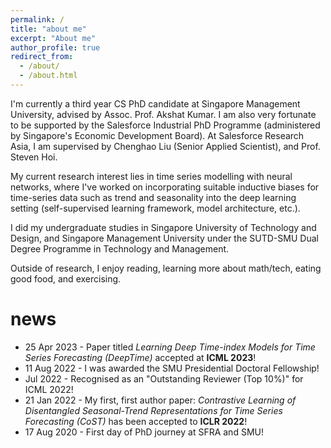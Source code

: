 ```yaml
---
permalink: /
title: "about me"
excerpt: "About me"
author_profile: true
redirect_from: 
  - /about/
  - /about.html
---
```


I'm currently a third year CS PhD candidate at Singapore Management University, advised by Assoc. Prof. Akshat Kumar. I am also very fortunate to be supported by the Salesforce Industrial PhD Programme (administered by Singapore's Economic Development Board). At Salesforce Research Asia, I am supervised by Chenghao Liu (Senior Applied Scientist), and Prof. Steven Hoi.

My current research interest lies in time series modelling with neural networks, where I've worked on incorporating suitable inductive biases for time-series data such as trend and seasonality into the deep learning setting (self-supervised learning framework, model architecture, etc.).

I did my undergraduate studies in Singapore University of Technology and Design, and Singapore Management University under the SUTD-SMU Dual Degree Programme in Technology and Management.

Outside of research, I enjoy reading, learning more about math/tech, eating good food, and exercising.

news
======
* 25 Apr 2023 - Paper titled _Learning Deep Time-index Models for Time Series Forecasting (DeepTime)_ accepted at __ICML 2023__!
* 11 Aug 2022 - I was awarded the SMU Presidential Doctoral Fellowship!
* Jul 2022 - Recognised as an "Outstanding Reviewer (Top 10%)" for ICML 2022!
* 21 Jan 2022 - My first, first author paper: _Contrastive Learning of Disentangled Seasonal-Trend Representations for Time Series Forecasting (CoST)_ has been accepted to __ICLR 2022__!
* 17 Aug 2020 - First day of PhD journey at SFRA and SMU!
